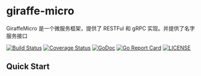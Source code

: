 # giraffe-micro
GiraffeMicro 是一个微服务框架，提供了 RESTFul 和 gRPC 实现。并提供了名字服务接口

[![Build Status](https://travis-ci.com/easyops-cn/giraffe-micro.svg?branch=master)](https://travis-ci.com/easyops-cn/giraffe-micro)
[![Coverage Status](https://coveralls.io/repos/github/easyops-cn/giraffe-micro/badge.svg)](https://coveralls.io/github/easyops-cn/giraffe-micro)
[![GoDoc](https://godoc.org/github.com/easyops-cn/giraffe-micro?status.svg)](https://godoc.org/github.com/easyops-cn/giraffe-micro)
[![Go Report Card](https://goreportcard.com/badge/github.com/easyops-cn/giraffe-micro)](https://goreportcard.com/report/github.com/easyops-cn/giraffe-micro)
[![LICENSE](https://img.shields.io/github/license/easyops-cn/giraffe-micro.svg)](https://github.com/easyops-cn/giraffe-micro/blob/master/LICENSE)

## Quick Start